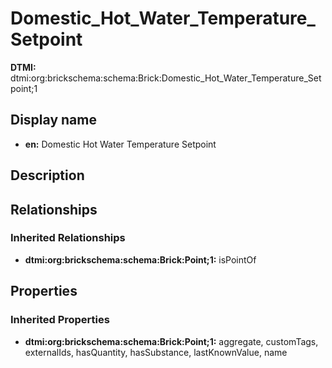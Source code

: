 # Domestic_Hot_Water_Temperature_Setpoint
**DTMI:** dtmi:org:brickschema:schema:Brick:Domestic_Hot_Water_Temperature_Setpoint;1
## Display name
- **en:** Domestic Hot Water Temperature Setpoint
## Description
## Relationships
### Inherited Relationships
* **dtmi:org:brickschema:schema:Brick:Point;1:** isPointOf
## Properties
### Inherited Properties
* **dtmi:org:brickschema:schema:Brick:Point;1:** aggregate, customTags, externalIds, hasQuantity, hasSubstance, lastKnownValue, name

